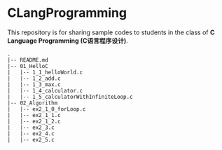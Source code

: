 # CLangProgramming
This repository is for sharing sample codes to students in the class of **C Language Programming (C语言程序设计)**.

```
.
|-- README.md
|-- 01_HelloC
|   |-- 1_1_helloWorld.c
|   |-- 1_2_add.c
|   |-- 1_3_max.c
|   |-- 1_4_calculator.c
|   |-- 1_5_calculatorWithInfiniteLoop.c
|-- 02_Algorithm
|   |-- ex2_1_0_forLoop.c
|   |-- ex2_1_1.c
|   |-- ex2_1_2.c
|   |-- ex2_3.c
|   |-- ex2_4.c
|   |-- ex2_5.c
```
